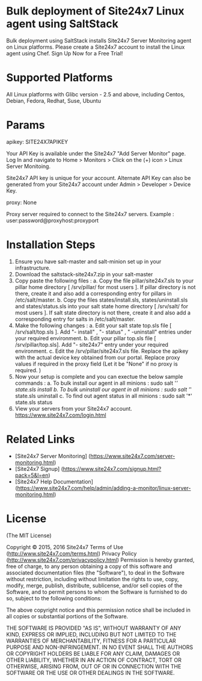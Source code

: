 Bulk deployment of Site24x7 Linux agent using SaltStack
===========

Bulk deployment using SaltStack installs Site24x7 Server Monitoring agent on Linux platforms. Please create a Site24x7 account to install the Linux agent using Chef. Sign Up Now for a Free Trial!


Supported Platforms 
============

All Linux platforms with Glibc version - 2.5 and above,  including Centos, Debian, Fedora, 
Redhat, Suse, Ubuntu

Params
============

apikey: SITE24X7APIKEY 

Your API Key is available under the Site24x7 "Add Server Monitor" page. Log In and navigate to Home > Monitors > Click on the (+) icon > Linux Server Monitoing.

Site24x7 API key is unique for your account. Alternate API Key can also be generated from your Site24x7 account under Admin > Developer > Device Key.

proxy: None

Proxy server required to connect to the Site24x7 servers. Example : user:password@proxyhost:proxyport


Installation Steps
============
1. Ensure you have salt-master and salt-minion set up in your infrastructure.
2. Download the saltstack-site24x7.zip in your salt-master
3. Copy paste the following files :
      a. Copy the file pillar/site24x7.sls to your pillar home directory [ /srv/pillar/ for most users ]. If pillar directory is not there, create it and also add a corresponding entry for pillars in /etc/salt/master.
      b. Copy the files states/install.sls, states/uninstall.sls and states/status.sls into your salt state home directory [ /srv/salt/ for most users ]. If salt state directory is not there, create it and also add a corresponding entry for salts in /etc/salt/master.
3. Make the following changes :
      a. Edit your salt state top.sls file [ /srv/salt/top.sls ]. Add "- install" , "- status" , " -uninstall" entries under your required environment.
      b. Edit your pillar top.sls file [ /srv/pillar/top.sls]. Add "- site24x7" entry under your required environment.
      c. Edit the /srv/pillar/site24x7.sls file. Replace the apikey with the actual device key obtained from our portal. Replace proxy values if required in the proxy field (Let it be "None" if no proxy is required. )
4. Now your setup is complete and you can exectue the below sample commands :
      a. To bulk install our agent in all minions : sudo salt '*' state.sls install
      b. To bulk uninstall our agent in all minions : sudo salt '*' state.sls uninstall
      c. To find out agent status in all minions : sudo salt '*' state.sls status
5. View your servers from your Site24x7 account. https://www.site24x7.com/login.html

Related Links
=====
* [Site24x7 Server Monitoring] (https://www.site24x7.com/server-monitoring.html)
* [Site24x7 Signup] (https://www.site24x7.com/signup.html?pack=5&l=en)
* [Site24x7 Help Documentation] (https://www.site24x7.com/help/admin/adding-a-monitor/linux-server-monitoring.html)

License
=======

(The MIT License)

Copyright © 2015, 2016 Site24x7
Terms of Use (http://www.site24x7.com/terms.html)
Privacy Policy (http://www.site24x7.com/privacypolicy.html)
Permission is hereby granted, free of charge, to any person obtaining a
copy of this software and associated documentation files (the "Software"),
to deal in the Software without restriction, including without
limitation the rights to use, copy, modify, merge, publish, distribute,
sublicense, and/or sell copies of the Software, and to permit persons
to whom the Software is furnished to do so, subject to the following conditions:

The above copyright notice and this permission notice shall be included
in all copies or substantial portions of the Software.

THE SOFTWARE IS PROVIDED "AS IS", WITHOUT WARRANTY OF ANY KIND, EXPRESS
OR IMPLIED, INCLUDING BUT NOT LIMITED TO THE WARRANTIES OF MERCHANTABILITY,
FITNESS FOR A PARTICULAR PURPOSE AND NON-INFRINGEMENT. IN NO EVENT SHALL
THE AUTHORS OR COPYRIGHT HOLDERS BE LIABLE FOR ANY CLAIM, DAMAGES OR
OTHER LIABILITY, WHETHER IN AN ACTION OF CONTRACT, TORT OR OTHERWISE,
ARISING FROM, OUT OF OR IN CONNECTION WITH THE SOFTWARE OR THE USE OR
OTHER DEALINGS IN THE SOFTWARE.
